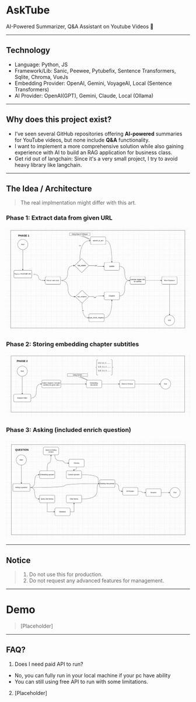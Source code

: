 # AskTube 

AI-Powered Summarizer, Q&amp;A Assistant on Youtube Videos 🤖

---
## Technology

- Language: Python, JS
- Framework/Lib: Sanic, Peewee, Pytubefix, Sentence Transformers, Sqlite, Chroma, VueJs
- Embedding Provider: OpenAI, Gemini, VoyageAI, Local (Sentence Transformers)
- AI Provider: OpenAI(GPT), Gemini, Claude, Local (Ollama)

---
## Why does this project exist?

- I’ve seen several GitHub repositories offering **AI-powered** summaries for YouTube videos, but none include **Q&A**
  functionality.
- I want to implement a more comprehensive solution while also gaining experience with AI to build an RAG application for business class.
- Get rid out of langchain: Since it's a very small project, I try to avoid heavy library like langchain.

---
## The Idea / Architecture

> The real implmentation might differ with this art.

### Phase 1: Extract data from given URL

![P1.png](docs/P1.png)

### Phase 2: Storing embedding chapter subtitles

![P2.png](docs/P2.png)

### Phase 3: Asking (included enrich question)

![P3.png](docs/P3.png)

---
## Notice

> 1. Do not use this for production.
> 2. Do not request any advanced features for management.

----
# Demo

> [Placeholder]

---
## FAQ?

1. Does I need paid API to run?
  - No, you can fully run in your local machine if your pc have ability
  - You can still using free API to run with some limitations.
2. [Placeholder]
